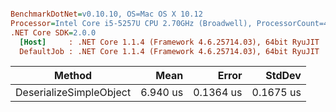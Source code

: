 ``` ini

BenchmarkDotNet=v0.10.10, OS=Mac OS X 10.12
Processor=Intel Core i5-5257U CPU 2.70GHz (Broadwell), ProcessorCount=4
.NET Core SDK=2.0.0
  [Host]     : .NET Core 1.1.4 (Framework 4.6.25714.03), 64bit RyuJIT
  DefaultJob : .NET Core 1.1.4 (Framework 4.6.25714.03), 64bit RyuJIT


```
|                  Method |     Mean |     Error |    StdDev |
|------------------------ |---------:|----------:|----------:|
| DeserializeSimpleObject | 6.940 us | 0.1364 us | 0.1675 us |
